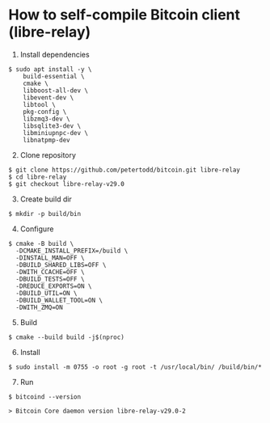 # How to self-compile Bitcoin client (libre-relay)

1) Install dependencies

```
$ sudo apt install -y \
    build-essential \
    cmake \
    libboost-all-dev \
    libevent-dev \
    libtool \
    pkg-config \
    libzmq3-dev \
    libsqlite3-dev \
    libminiupnpc-dev \
    libnatpmp-dev
```

2) Clone repository

```
$ git clone https://github.com/petertodd/bitcoin.git libre-relay
$ cd libre-relay
$ git checkout libre-relay-v29.0
```

3) Create build dir

```
$ mkdir -p build/bin
```

4) Configure

```
$ cmake -B build \
  -DCMAKE_INSTALL_PREFIX=/build \
  -DINSTALL_MAN=OFF \
  -DBUILD_SHARED_LIBS=OFF \
  -DWITH_CCACHE=OFF \
  -DBUILD_TESTS=OFF \
  -DREDUCE_EXPORTS=ON \
  -DBUILD_UTIL=ON \
  -DBUILD_WALLET_TOOL=ON \
  -DWITH_ZMQ=ON
```

5) Build

```
$ cmake --build build -j$(nproc)
```

6) Install

```
$ sudo install -m 0755 -o root -g root -t /usr/local/bin/ /build/bin/*
```

7) Run

```
$ bitcoind --version

> Bitcoin Core daemon version libre-relay-v29.0-2
```
